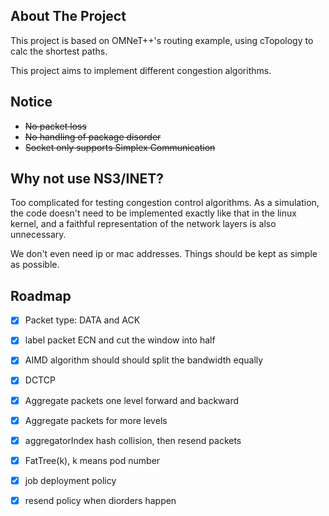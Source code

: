 ## About The Project

This project is based on OMNeT++'s routing example, using cTopology to calc the shortest paths.

This project aims to implement different congestion algorithms.

## Notice

- ~~No packet loss~~
- ~~No handling of package disorder~~
- ~~Socket only supports Simplex Communication~~

## Why not use NS3/INET?

Too complicated for testing congestion control algorithms.
As a simulation, the code doesn't need to be implemented exactly like that in the linux kernel,
and a faithful representation of the network layers is also unnecessary.

We don't even need ip or mac addresses.
Things should be kept as simple as possible.

## Roadmap

- [x] Packet type: DATA and ACK
- [x] label packet ECN and cut the window into half
- [x] AIMD algorithm should should split the bandwidth equally
- [x] DCTCP
- [x] Aggregate packets one level forward and backward
- [x] Aggregate packets for more levels
- [x] aggregatorIndex hash collision, then resend packets
- [x] FatTree(k), k means pod number
- [x] job deployment policy
- [x] resend policy when diorders happen

